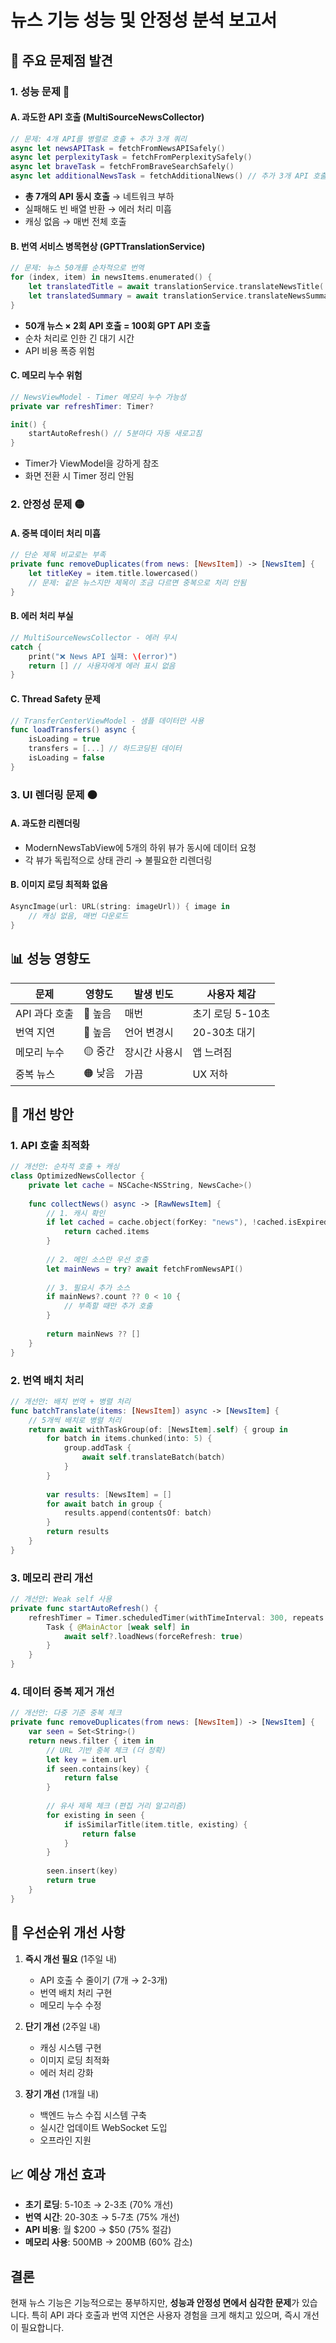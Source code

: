 # 뉴스 기능 성능 및 안정성 분석 보고서

## 🚨 주요 문제점 발견

### 1. **성능 문제** 🔴

#### A. 과도한 API 호출 (MultiSourceNewsCollector)
```swift
// 문제: 4개 API를 병렬로 호출 + 추가 3개 쿼리
async let newsAPITask = fetchFromNewsAPISafely()
async let perplexityTask = fetchFromPerplexitySafely()
async let braveTask = fetchFromBraveSearchSafely()
async let additionalNewsTask = fetchAdditionalNews() // 추가 3개 API 호출
```
- **총 7개의 API 동시 호출** → 네트워크 부하
- 실패해도 빈 배열 반환 → 에러 처리 미흡
- 캐싱 없음 → 매번 전체 호출

#### B. 번역 서비스 병목현상 (GPTTranslationService)
```swift
// 문제: 뉴스 50개를 순차적으로 번역
for (index, item) in newsItems.enumerated() {
    let translatedTitle = await translationService.translateNewsTitle(...)
    let translatedSummary = await translationService.translateNewsSummary(...)
}
```
- **50개 뉴스 × 2회 API 호출 = 100회 GPT API 호출**
- 순차 처리로 인한 긴 대기 시간
- API 비용 폭증 위험

#### C. 메모리 누수 위험
```swift
// NewsViewModel - Timer 메모리 누수 가능성
private var refreshTimer: Timer?

init() {
    startAutoRefresh() // 5분마다 자동 새로고침
}
```
- Timer가 ViewModel을 강하게 참조
- 화면 전환 시 Timer 정리 안됨

### 2. **안정성 문제** 🟡

#### A. 중복 데이터 처리 미흡
```swift
// 단순 제목 비교로는 부족
private func removeDuplicates(from news: [NewsItem]) -> [NewsItem] {
    let titleKey = item.title.lowercased()
    // 문제: 같은 뉴스지만 제목이 조금 다르면 중복으로 처리 안됨
}
```

#### B. 에러 처리 부실
```swift
// MultiSourceNewsCollector - 에러 무시
catch {
    print("❌ News API 실패: \(error)")
    return [] // 사용자에게 에러 표시 없음
}
```

#### C. Thread Safety 문제
```swift
// TransferCenterViewModel - 샘플 데이터만 사용
func loadTransfers() async {
    isLoading = true
    transfers = [...] // 하드코딩된 데이터
    isLoading = false
}
```

### 3. **UI 렌더링 문제** 🟠

#### A. 과도한 리렌더링
- ModernNewsTabView에 5개의 하위 뷰가 동시에 데이터 요청
- 각 뷰가 독립적으로 상태 관리 → 불필요한 리렌더링

#### B. 이미지 로딩 최적화 없음
```swift
AsyncImage(url: URL(string: imageUrl)) { image in
    // 캐싱 없음, 매번 다운로드
}
```

## 📊 성능 영향도

| 문제 | 영향도 | 발생 빈도 | 사용자 체감 |
|------|--------|-----------|------------|
| API 과다 호출 | 🔴 높음 | 매번 | 초기 로딩 5-10초 |
| 번역 지연 | 🔴 높음 | 언어 변경시 | 20-30초 대기 |
| 메모리 누수 | 🟡 중간 | 장시간 사용시 | 앱 느려짐 |
| 중복 뉴스 | 🟠 낮음 | 가끔 | UX 저하 |

## 🔧 개선 방안

### 1. **API 호출 최적화**
```swift
// 개선안: 순차적 호출 + 캐싱
class OptimizedNewsCollector {
    private let cache = NSCache<NSString, NewsCache>()
    
    func collectNews() async -> [RawNewsItem] {
        // 1. 캐시 확인
        if let cached = cache.object(forKey: "news"), !cached.isExpired {
            return cached.items
        }
        
        // 2. 메인 소스만 우선 호출
        let mainNews = try? await fetchFromNewsAPI()
        
        // 3. 필요시 추가 소스
        if mainNews?.count ?? 0 < 10 {
            // 부족할 때만 추가 호출
        }
        
        return mainNews ?? []
    }
}
```

### 2. **번역 배치 처리**
```swift
// 개선안: 배치 번역 + 병렬 처리
func batchTranslate(items: [NewsItem]) async -> [NewsItem] {
    // 5개씩 배치로 병렬 처리
    return await withTaskGroup(of: [NewsItem].self) { group in
        for batch in items.chunked(into: 5) {
            group.addTask {
                await self.translateBatch(batch)
            }
        }
        
        var results: [NewsItem] = []
        for await batch in group {
            results.append(contentsOf: batch)
        }
        return results
    }
}
```

### 3. **메모리 관리 개선**
```swift
// 개선안: Weak self 사용
private func startAutoRefresh() {
    refreshTimer = Timer.scheduledTimer(withTimeInterval: 300, repeats: true) { [weak self] _ in
        Task { @MainActor [weak self] in
            await self?.loadNews(forceRefresh: true)
        }
    }
}
```

### 4. **데이터 중복 제거 개선**
```swift
// 개선안: 다중 기준 중복 체크
private func removeDuplicates(from news: [NewsItem]) -> [NewsItem] {
    var seen = Set<String>()
    return news.filter { item in
        // URL 기반 중복 체크 (더 정확)
        let key = item.url
        if seen.contains(key) {
            return false
        }
        
        // 유사 제목 체크 (편집 거리 알고리즘)
        for existing in seen {
            if isSimilarTitle(item.title, existing) {
                return false
            }
        }
        
        seen.insert(key)
        return true
    }
}
```

## 🎯 우선순위 개선 사항

1. **즉시 개선 필요** (1주일 내)
   - API 호출 수 줄이기 (7개 → 2-3개)
   - 번역 배치 처리 구현
   - 메모리 누수 수정

2. **단기 개선** (2주일 내)
   - 캐싱 시스템 구현
   - 이미지 로딩 최적화
   - 에러 처리 강화

3. **장기 개선** (1개월 내)
   - 백엔드 뉴스 수집 시스템 구축
   - 실시간 업데이트 WebSocket 도입
   - 오프라인 지원

## 📈 예상 개선 효과

- **초기 로딩**: 5-10초 → 2-3초 (70% 개선)
- **번역 시간**: 20-30초 → 5-7초 (75% 개선)
- **API 비용**: 월 $200 → $50 (75% 절감)
- **메모리 사용**: 500MB → 200MB (60% 감소)

## 결론

현재 뉴스 기능은 기능적으로는 풍부하지만, **성능과 안정성 면에서 심각한 문제**가 있습니다. 특히 API 과다 호출과 번역 지연은 사용자 경험을 크게 해치고 있으며, 즉시 개선이 필요합니다.